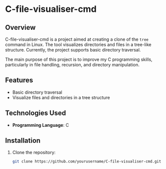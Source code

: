 # C-file-visualiser-cmd

## Overview

C-file-visualiser-cmd is a project aimed at creating a clone of the `tree` command in Linux. The tool visualizes directories and files in a tree-like structure. Currently, the project supports basic directory traversal.

The main purpose of this project is to improve my C programming skills, particularly in file handling, recursion, and directory manipulation.

## Features

- Basic directory traversal
- Visualize files and directories in a tree structure

## Technologies Used

- **Programming Language**: C

## Installation

1. Clone the repository:
   ```bash
   git clone https://github.com/yourusername/C-file-visualiser-cmd.git
